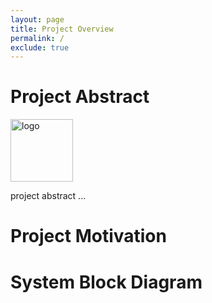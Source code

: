```yaml
---
layout: page
title: Project Overview
permalink: /
exclude: true
---
```


# Project Abstract


<div style="text-align: left">
  <img src="./assets/img/Logo.png" alt="logo" width="100" />
</div>

project abstract ...


# Project Motivation

# System Block Diagram
